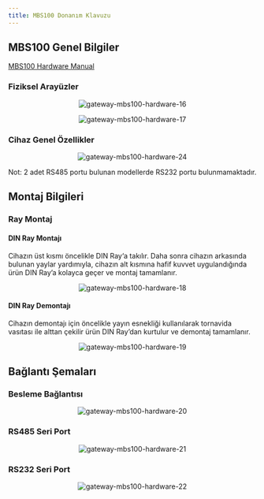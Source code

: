 ```yaml
---
title: MBS100 Donanım Klavuzu
---
```


## MBS100 Genel Bilgiler

[MBS100 Hardware Manual](https://www.mikrodev.com/wp-content/uploads/2025/08/MIKRODEV_HM_MBS100.pdf)

### Fiziksel Arayüzler

<center>

![gateway-mbs100-hardware-16](/img/gateway-mbs100-hardware-16.png)

</center>

<center>

![gateway-mbs100-hardware-17](/img/gateway-mbs100-hardware-17.png)

</center>

### Cihaz Genel Özellikler

<center>

![gateway-mbs100-hardware-24](/img/gateway-mbs100-hardware-24.png)

</center>

Not: 2 adet RS485 portu bulunan modellerde RS232 portu bulunmamaktadır.

## Montaj Bilgileri

### Ray Montaj

#### DIN Ray Montajı

Cihazın üst kısmı öncelikle DIN Ray‘a takılır. Daha sonra cihazın arkasında bulunan yaylar
yardımıyla, cihazın alt kısmına hafif kuvvet uygulandığında ürün DIN Ray’a kolayca geçer
ve montaj tamamlanır.

<center>

![gateway-mbs100-hardware-18](/img/gateway-mbs100-hardware-18.png)

</center>

#### DIN Ray Demontajı

Cihazın demontajı için öncelikle yayın esnekliği kullanılarak tornavida vasıtası ile alttan
çekilir ürün DIN Ray’dan kurtulur ve demontaj tamamlanır.

<center>

![gateway-mbs100-hardware-19](/img/gateway-mbs100-hardware-19.png)

</center>

## Bağlantı Şemaları

### Besleme Bağlantısı

<center>

![gateway-mbs100-hardware-20](/img/gateway-mbs100-hardware-20.png)

</center>

### RS485 Seri Port

<center>

![gateway-mbs100-hardware-21](/img/gateway-mbs100-hardware-21.png)

</center>

### RS232 Seri Port

<center>

![gateway-mbs100-hardware-22](/img/gateway-mbs100-hardware-22.png)

</center>
